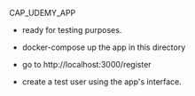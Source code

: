 CAP_UDEMY_APP

- ready for testing purposes.

- docker-compose up the app in this directory

- go to http://localhost:3000/register

- create a test user using the app's interface.
